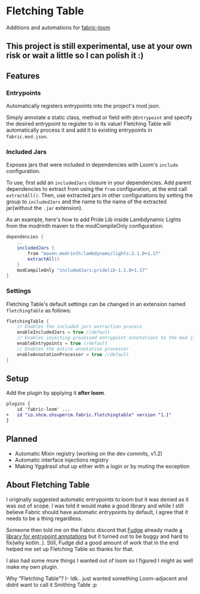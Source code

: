 # Fletching Table
Additions and automations for [fabric-loom](https://github.com/FabricMC/fabric-loom)

## This project is still experimental, use at your own risk or wait a little so I can polish it :)

## Features
### Entrypoints
Automatically registers entrypoints into the project's mod json.

Simply annotate a static class, method or field with `@Entrypoint` and specify the desired entrypoint to register to in its value!
Fletching Table will automatically process it and add it to existing entrypoints in `fabric.mod.json`.

### Included Jars
Exposes jars that were included in dependencies with Loom's `include` configuration.

To use, first add an `includedJars` closure in your dependencies. 
Add parent dependencies to extract from using the `from` configuration, at the end call `extractAll()`.
Then, use extracted jars in other configurations by setting the group to `includedJars` and the name to the name of the extracted jar(without the `.jar` extension).

As an example, here's how to add Pride Lib inside Lambdynamic Lights from the modrinth maven to the modCompileOnly configuration:
```groovy
dependencies {
    ..
    includedJars {
        from "maven.modrinth:lambdynamiclights:2.1.0+1.17"
        extractAll()
    }
    modCompileOnly "includedJars:pridelib-1.1.0+1.17"
}
```

### Settings
Fletching Table's default settings can be changed in an extension named `fletchingTable` as follows:
```groovy
fletchingTable {
    // Enables the included jars extraction process
    enableIncludedJars = true //default
    // Enables injecting processed entrypoint annotations to the mod json
    enableEntrypoints = true //default
    // Enables the entire annotation processor
    enableAnnotationProcessor = true //default
}
```


## Setup
Add the plugin by applying it **after loom**.
```patch
plugins {
    id 'fabric-loom' ...
+   id "io.shcm.shsupercm.fabric.fletchingtable" version "1.1"
}
```

## Planned
 - Automatic Mixin registry (working on the dev commits, v1.2)
 - Automatic interface injections registry
 - Making Yggdrasil shut up either with a login or by muting the exception

## About Fletching Table
I originally suggested automatic entrypoints to loom but it was denied as it was out of scope. I was told it would make a good library and while I still believe Fabric should have automatic entrypoints by default, I agree that it needs to be a thing regardless.

Someone then told me on the Fabric discord that [Fudge](https://github.com/natanfudge) already made [a library for entrypoint annotations](https://github.com/natanfudge/AutoFabric) but it turned out to be buggy and hard to fix(why kotlin..).
Still, Fudge did a good amount of work that in the end helped me set up Fletching Table so thanks for that.

I also had some more things I wanted out of loom so I figured I might as well make my own plugin.

Why "Fletching Table"?
I- Idk.. just wanted something Loom-adjacent and didnt want to call it Smithing Table :p
